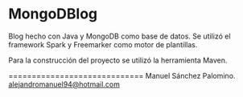 MongoDBlog
==========

Blog hecho con Java y MongoDB como base de datos. Se utilizó el framework Spark y Freemarker como motor de plantillas.

Para la construcción del proyecto se utilizó la herramienta Maven.

=============================
Manuel Sánchez Palomino.
alejandromanuel94@hotmail.com
